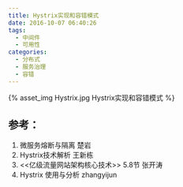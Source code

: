 ```yaml
---
title: Hystrix实现和容错模式
date: 2016-10-07 06:40:26
tags:
  - 中间件
  - 可用性
categories: 
  - 分布式
  - 服务治理
  - 容错        
---
```


<p></p>
<!-- more -->

{% asset_img  Hystrix.jpg  Hystrix实现和容错模式 %}

## 参考：

1. 微服务熔断与隔离 楚岩
2. Hystrix技术解析 王新栋
3. <<亿级流量网站架构核心技术>> 5.8节 张开涛
4. Hystrix 使用与分析 zhangyijun
